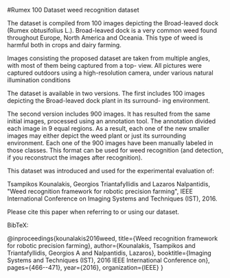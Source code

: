 #Rumex 100 Dataset weed recognition dataset

The dataset is compiled from 100 images depicting
the Broad-leaved dock (Rumex obtusifolius L.). Broad-leaved
dock is a very common weed found throughout Europe, North
America and Oceania. This type of weed is harmful both in
crops and dairy farming.

Images consisting the proposed dataset are taken from
multiple angles, with most of them being captured from a top-
view. All pictures were captured outdoors using
a high-resolution camera, under various natural illumination
conditions

The dataset is available in two versions. The first includes 100
images depicting the Broad-leaved dock plant in its surround-
ing environment.

The second version includes 900 images. It has resulted from the same
initial images, processed using an annotation tool. The annotation divided each
image in 9 equal regions. As a result, each one of the new smaller images
may either depict the weed plant or just its surrounding environment.
Each one of the 900 images have been manually labeled in those classes.
This format can be used for weed recognition
(and detection, if you reconstruct the images after recognition).

This dataset was introduced and used for the experimental evaluation of:

Tsampikos Kounalakis, Georgios Triantafyllidis and Lazaros Nalpantidis, "Weed recognition framework for robotic precision farming", IEEE International Conference on Imaging Systems and Techniques (IST), 2016.

Please cite this paper when referring to or using our dataset.

BibTeX:

@inproceedings{kounalakis2016weed,
  title={Weed recognition framework for robotic precision farming},
  author={Kounalakis, Tsampikos and Triantafyllidis, Georgios A and Nalpantidis, Lazaros},
  booktitle={Imaging Systems and Techniques (IST), 2016 IEEE International Conference on},
  pages={466--471},
  year={2016},
  organization={IEEE}
}

